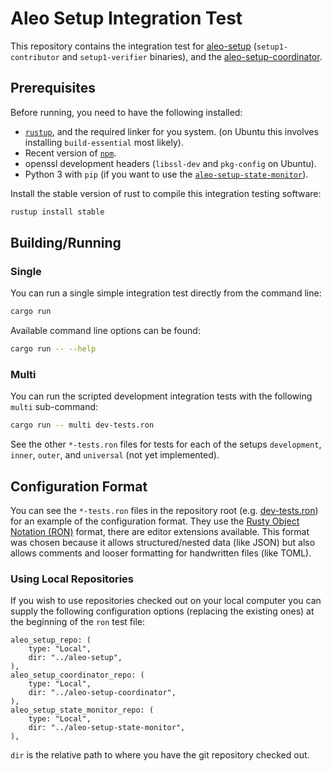 # Aleo Setup Integration Test

This repository contains the integration test for [aleo-setup](https://github.com/AleoHQ/aleo-setup) (`setup1-contributor` and `setup1-verifier` binaries), and the [aleo-setup-coordinator](https://github.com/AleoHQ/aleo-setup-coordinator/).

## Prerequisites

Before running, you need to have the following installed:

+ [`rustup`](https://rustup.rs/), and the required linker for you system. (on Ubuntu this involves installing `build-essential` most likely).
+ Recent version of [`npm`](https://www.npmjs.com/get-npm).
+ openssl development headers (`libssl-dev` and `pkg-config` on Ubuntu).
+ Python 3 with `pip` (if you want to use the [`aleo-setup-state-monitor`](https://github.com/AleoHQ/aleo-setup-state-monitor)).

Install the stable version of rust to compile this integration testing software:

```bash
rustup install stable
```

## Building/Running

### Single

You can run a single simple integration test directly from the command line:

```bash
cargo run
```

Available command line options can be found:

```bash
cargo run -- --help
```

### Multi

You can run the scripted development integration tests with the following `multi` sub-command:

```bash
cargo run -- multi dev-tests.ron
```

See the other `*-tests.ron` files for tests for each of the setups `development`, `inner`, `outer`, and `universal` (not yet implemented).

## Configuration Format

You can see the `*-tests.ron` files in the repository root (e.g. [dev-tests.ron](./dev-tests.ron)) for an example of the configuration format. They use the [Rusty Object Notation (RON)](https://github.com/ron-rs/ron) format, there are editor extensions available. This format was chosen because it allows structured/nested data (like JSON) but also allows comments and looser formatting for handwritten files (like TOML).

### Using Local Repositories

If you wish to use repositories checked out on your local computer you can supply the following configuration options (replacing the existing ones) at the beginning of the `ron` test file:

```ron
aleo_setup_repo: (
    type: "Local",
    dir: "../aleo-setup",
),
aleo_setup_coordinator_repo: (
    type: "Local",
    dir: "../aleo-setup-coordinator",
),
aleo_setup_state_monitor_repo: (
    type: "Local",
    dir: "../aleo-setup-state-monitor",
),
```

`dir` is the relative path to where you have the git repository checked out.
